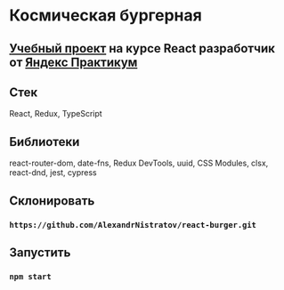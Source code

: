 # Космическая бургерная

## [Учебный проект](https://alexandrnistratov.github.io/react-burger/index.html) на курсе React разработчик от [Яндекс Практикум](https://practicum.yandex.ru/react/)



## Стек
React, Redux, TypeScript

## Библиотеки 
react-router-dom, date-fns, Redux DevTools, uuid, CSS Modules, clsx, react-dnd, jest, cypress

## Склонировать
### `https://github.com/AlexandrNistratov/react-burger.git`

## Запустить
### `npm start`


